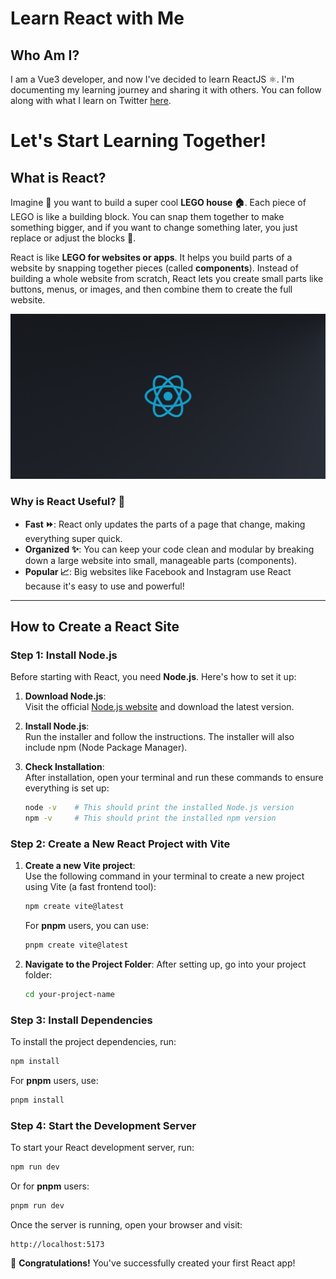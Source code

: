 
# Learn React with Me

## Who Am I?
I am a Vue3 developer, and now I've decided to learn ReactJS ⚛️. I'm documenting my learning journey and sharing it with others. You can follow along with what I learn on Twitter [here](https://x.com/dip_mondal3).


# Let's Start Learning Together!

## What is React?

Imagine 💭 you want to build a super cool **LEGO house 🏠**. Each piece of LEGO is like a building block. You can snap them together to make something bigger, and if you want to change something later, you just replace or adjust the blocks 🔁.

React is like **LEGO for websites or apps**. It helps you build parts of a website by snapping together pieces (called **components**). Instead of building a whole website from scratch, React lets you create small parts like buttons, menus, or images, and then combine them to create the full website.

![React Lego Analogy Image](assets/react.png) <!-- Add a suitable image here -->

### Why is React Useful? 🤔

- **Fast ⏩**: React only updates the parts of a page that change, making everything super quick.
- **Organized ✨**: You can keep your code clean and modular by breaking down a large website into small, manageable parts (components).
- **Popular 📈**: Big websites like Facebook and Instagram use React because it's easy to use and powerful!

---

## How to Create a React Site

### Step 1: Install Node.js

Before starting with React, you need **Node.js**. Here's how to set it up:

1. **Download Node.js**:  
   Visit the official [Node.js website](https://nodejs.org/) and download the latest version.
   
2. **Install Node.js**:  
   Run the installer and follow the instructions. The installer will also include npm (Node Package Manager).

3. **Check Installation**:  
   After installation, open your terminal and run these commands to ensure everything is set up:

   ```bash
   node -v    # This should print the installed Node.js version
   npm -v     # This should print the installed npm version
   ```

### Step 2: Create a New React Project with Vite

1. **Create a new Vite project**:  
   Use the following command in your terminal to create a new project using Vite (a fast frontend tool):
   
   ```bash
   npm create vite@latest
   ```

   For **pnpm** users, you can use:

   ```bash
   pnpm create vite@latest
   ```

2. **Navigate to the Project Folder**:
   After setting up, go into your project folder:

   ```bash
   cd your-project-name
   ```

### Step 3: Install Dependencies

To install the project dependencies, run:

```bash
npm install
```

For **pnpm** users, use:

```bash
pnpm install
```

### Step 4: Start the Development Server

To start your React development server, run:

```bash
npm run dev
```

Or for **pnpm** users:

```bash
pnpm run dev
```

Once the server is running, open your browser and visit:

```
http://localhost:5173
```

🎉 **Congratulations!** You've successfully created your first React app!

